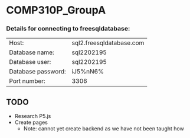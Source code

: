 # COMP310P_GroupA

### Details for connecting to freesqldatabase:

|   |       |
| :------------- | :------------- |
| Host:    |    sql2.freesqldatabase.com |
| Database name:   |   sql2202195 |
| Database user:    |  sql2202195 |
| Database password: | iJ5%nN6% |
|Port number:    |    3306 |


## TODO

* Research P5.js
* Create pages
    * Note: cannot yet create backend as we have not been taught how
